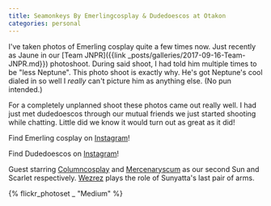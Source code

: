 ```yaml
---
title: Seamonkeys By Emerlingcosplay & Dudedoescos at Otakon
categories: personal
---
```


I've taken photos of Emerling cosplay quite a few times now. Just recently as Jaune in our [Team JNPR]({{link _posts/galleries/2017-09-16-Team-JNPR.md}}) photoshoot. During said shoot, I had told him multiple times to be "less Neptune".  This photo shoot is exactly why. He's got Neptune's cool dialed in so well I *really* can't picture him as anything else. (No pun intended.) 

For a completely unplanned shoot these photos came out really well. I had just met dudedoescos through our mutual friends we just started shooting while chatting. Little did we know it would turn out as great as it did!

Find Emerling cosplay on [Instagram](https://www.instagram.com/emerlingcosplay/)!

Find Dudedoescos on [Instagram](https://www.instagram.com/dudedoescos/)!

Guest starring [Columncosplay](https://www.instagram.com/columncosplay/) and [Mercenaryscum](https://www.instagram.com/mercenaryscum/) as our second Sun and Scarlet respectively. [Wezrez](https://www.instagram.com/wezrez/) plays the role of Sunyatta's last pair of arms. 

{% flickr_photoset _ "Medium" %}